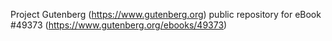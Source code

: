 Project Gutenberg (https://www.gutenberg.org) public repository for
eBook #49373 (https://www.gutenberg.org/ebooks/49373)
